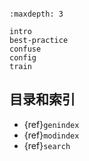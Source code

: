 ```{include} ../README.md 
```

```{toctree}
:maxdepth: 3

intro
best-practice
confuse
config
train
```

## 目录和索引

* {ref}`genindex`
* {ref}`modindex`
* {ref}`search`
